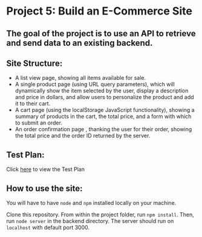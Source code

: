 Project 5: Build an E-Commerce Site
===========================

The goal of the project is to use an API to retrieve and send data to an existing backend.
------------------------------------------------------------------------------------------

Site Structure:
---------------

* A list view page, showing all items available for sale. 
* A single product page (using URL query parameters), which will dynamically show the item selected by the user, display a description and price in dollars, and allow users to personalize the product and add it to their cart. 
* A cart page (using the localStorage JavaScript functionality), showing a summary of products in the cart, the total price, and a form with which to submit an order.
* An order confirmation page , thanking the user for their order, showing the total price and the order ID returned by the server. 

Test Plan:
----------
Click [here](https://docs.google.com/document/d/19DZtJHJH2nqFjnFES78r33d8LOyGKoYEXOfRu9EoTD0/edit?usp=sharing) to view the Test Plan


How to use the site:
--------------------

You will have to have `node` and `npm` installed locally on your machine.

Clone this repository. From within the project folder, run `npm install`. Then, run `node server` in the backend directory. The server should run on `localhost` with default port 3000. 
